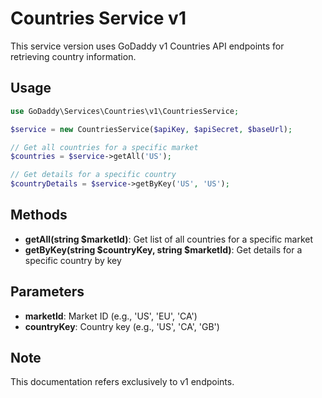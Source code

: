 # Countries Service v1

This service version uses GoDaddy v1 Countries API endpoints for retrieving country information.

## Usage

```php
use GoDaddy\Services\Countries\v1\CountriesService;

$service = new CountriesService($apiKey, $apiSecret, $baseUrl);

// Get all countries for a specific market
$countries = $service->getAll('US');

// Get details for a specific country
$countryDetails = $service->getByKey('US', 'US');
```

## Methods

- **getAll(string $marketId)**: Get list of all countries for a specific market
- **getByKey(string $countryKey, string $marketId)**: Get details for a specific country by key

## Parameters

- **marketId**: Market ID (e.g., 'US', 'EU', 'CA')
- **countryKey**: Country key (e.g., 'US', 'CA', 'GB')

## Note
This documentation refers exclusively to v1 endpoints.
